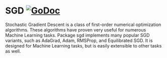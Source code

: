 # SGD [![GoDoc](https://godoc.org/github.com/unixpickle/sgd?status.svg)](https://godoc.org/github.com/unixpickle/sgd)

Stochastic Gradient Descent is a class of first-order numerical optimization algorithms. These algorithms have proven very useful for numerous Machine Learning tasks. Package sgd implements many popular SGD variants, such as AdaGrad, Adam, RMSProp, and Equilibrated SGD. It is designed for Machine Learning tasks, but is easily extensible to other tasks as well.
